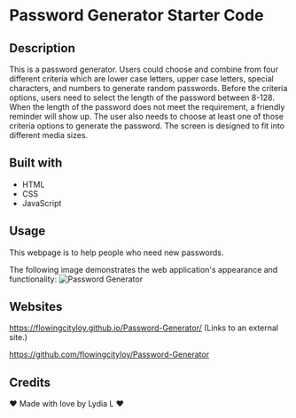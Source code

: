 # Password Generator Starter Code

## Description

This is a password generator. Users could choose and combine from four different criteria which are lower case letters, upper case letters, special characters, and numbers to generate random passwords. Before the criteria options, users need to select the length of the password between 8-128. When the length of the password does not meet the requirement, a friendly reminder will show up. The user also needs to choose at least one of those criteria options to generate the password. The screen is designed to fit into different media sizes.


## Built with

* HTML
* CSS
* JavaScript

## Usage

This webpage is to help people who need new passwords.

The following image demonstrates the web application's appearance and functionality:
<img src="./assets/image/PG.png" alt="Password Generator"/>


## Websites

 https://flowingcityloy.github.io/Password-Generator/ (Links to an external site.)

https://github.com/flowingcityloy/Password-Generator


## Credits

❤️ Made with love by Lydia L ❤️


